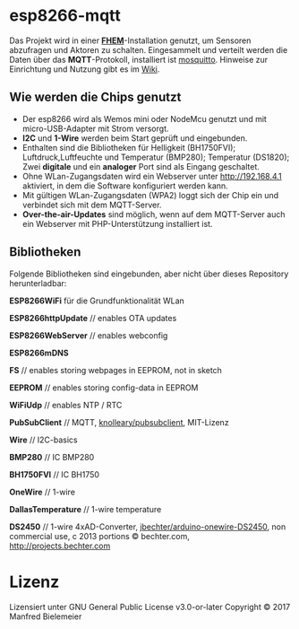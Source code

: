 
# esp8266-mqtt
Das Projekt wird in einer **[FHEM](https://fhem.de/fhem_DE.html)**-Installation genutzt, um Sensoren abzufragen und Aktoren zu schalten. Eingesammelt und verteilt werden die Daten über das **MQTT**-Protokoll, installiert ist [mosquitto](https://mosquitto.org/). Hinweise zur Einrichtung und Nutzung gibt es im [Wiki](../../wiki).
## Wie werden die Chips genutzt
 - Der esp8266 wird als Wemos mini oder NodeMcu genutzt und mit micro-USB-Adapter mit Strom versorgt.
 - **I2C** und **1-Wire** werden beim Start geprüft und eingebunden. 
 - Enthalten sind die Bibliotheken für Helligkeit (BH1750FVI); Luftdruck,Luftfeuchte und Temperatur (BMP280); Temperatur (DS1820); Zwei **digitale** und ein **analoger** Port sind als Eingang geschaltet.
 - Ohne WLan-Zugangsdaten wird ein Webserver unter http://192.168.4.1 aktiviert, in dem die Software konfiguriert werden kann. 
 - Mit gültigen WLan-Zugangsdaten (WPA2) loggt sich der Chip ein und verbindet sich mit dem MQTT-Server.
 - **Over-the-air-Updates** sind möglich, wenn auf dem MQTT-Server auch ein Webserver mit PHP-Unterstützung installiert ist.
## Bibliotheken
Folgende Bibliotheken sind eingebunden, aber nicht über dieses Repository herunterladbar: 

 **ESP8266WiFi** für die Grundfunktionalität WLan
 
 **ESP8266httpUpdate** // enables OTA updates
 
 **ESP8266WebServer** // enables webconfig
 
 **ESP8266mDNS**
 
 **FS** // enables storing webpages in EEPROM, not in sketch
 
 **EEPROM** // enables storing config-data in EEPROM
 
 **WiFiUdp** // enables NTP / RTC

 **PubSubClient**  // MQTT, [knolleary/pubsubclient](https://github.com/knolleary/pubsubclient), MIT-Lizenz
 
 **Wire** // I2C-basics
 
 **BMP280** // IC BMP280
 
 **BH1750FVI** // IC BH1750
 
 **OneWire** // 1-wire
 
 **DallasTemperature** // 1-wire temperature
 
 **DS2450** // 1-wire 4xAD-Converter, [jbechter/arduino-onewire-DS2450](https://github.com/jbechter/arduino-onewire-DS2450), non commercial use, c 2013 portions © bechter.com, http://projects.bechter.com

# Lizenz
Lizensiert unter GNU General Public License v3.0-or-later
Copyright © 2017 Manfred Bielemeier 
